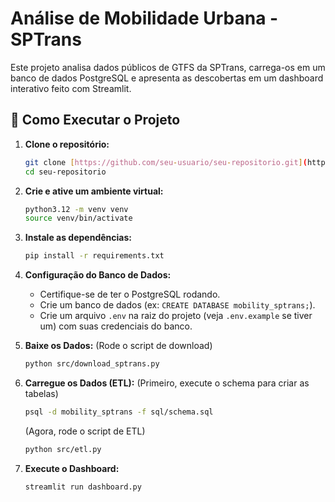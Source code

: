 # Análise de Mobilidade Urbana - SPTrans

Este projeto analisa dados públicos de GTFS da SPTrans, carrega-os em um banco de dados PostgreSQL e apresenta as descobertas em um dashboard interativo feito com Streamlit.

## 🚀 Como Executar o Projeto

1.  **Clone o repositório:**
    ```bash
    git clone [https://github.com/seu-usuario/seu-repositorio.git](https://github.com/seu-usuario/seu-repositorio.git)
    cd seu-repositorio
    ```

2.  **Crie e ative um ambiente virtual:**
    ```bash
    python3.12 -m venv venv
    source venv/bin/activate
    ```

3.  **Instale as dependências:**
    ```bash
    pip install -r requirements.txt
    ```

4.  **Configuração do Banco de Dados:**
    * Certifique-se de ter o PostgreSQL rodando.
    * Crie um banco de dados (ex: `CREATE DATABASE mobility_sptrans;`).
    * Crie um arquivo `.env` na raiz do projeto (veja `.env.example` se tiver um) com suas credenciais do banco.

5.  **Baixe os Dados:**
    (Rode o script de download)
    ```bash
    python src/download_sptrans.py
    ```

6.  **Carregue os Dados (ETL):**
    (Primeiro, execute o schema para criar as tabelas)
    ```bash
    psql -d mobility_sptrans -f sql/schema.sql
    ```
    (Agora, rode o script de ETL)
    ```bash
    python src/etl.py
    ```

7.  **Execute o Dashboard:**
    ```bash
    streamlit run dashboard.py
    ```
